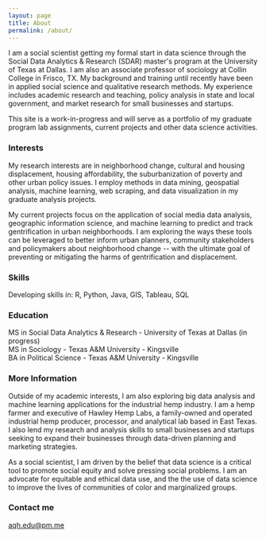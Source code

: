 ```yaml
---
layout: page
title: About
permalink: /about/
---
```


I am a social scientist getting my formal start in data science through the Social Data Analytics & Research (SDAR) master's program at the University of Texas at Dallas. I am also an associate professor of sociology at Collin College in Frisco, TX. My background and training until recently have been in applied social science and qualitative research methods. My experience includes academic research and teaching, policy analysis in state and local government, and market research for small businesses and startups.

This site is a work-in-progress and will serve as a portfolio of my graduate program lab assignments, current projects and other data science activities.

### Interests

My research interests are in neighborhood change, cultural and housing displacement, housing affordability, the suburbanization of poverty and other urban policy issues. I employ methods in data mining, geospatial analysis, machine learning, web scraping, and data visualization in my graduate analysis projects.

My current projects focus on the application of social media data analysis, geographic information science, and machine learning to predict and track gentrification in urban neighborhoods. I am exploring the ways these tools can be leveraged to better inform urban planners, community stakeholders and policymakers about neighborhood change -- with the ultimate goal of preventing or mitigating the harms of gentrification and displacement.

### Skills

Developing skills in: R, Python, Java, GIS, Tableau, SQL

### Education

MS in Social Data Analytics & Research - University of Texas at Dallas (in progress) <br>
MS in Sociology - Texas A&M University - Kingsville <br>
BA in Political Science - Texas A&M University - Kingsville 

### More Information

Outside of my academic interests, I am also exploring big data analysis and machine learning applications for the industrial hemp industry. I am a hemp farmer and executive of Hawley Hemp Labs, a family-owned and operated industrial hemp producer, processor, and analytical lab based in East Texas. I also lend my research and analysis skills to small businesses and startups seeking to expand their businesses through data-driven planning and marketing strategies.

As a social scientist, I am driven by the belief that data science is a critical tool to promote social equity and solve pressing social problems. I am an advocate for equitable and ethical data use, and the the use of data science to improve the lives of communities of color and marginalized groups.

### Contact me

[aqh.edu@pm.me](mailto:aqh.edu@pm.me)
